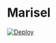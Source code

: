 # Marisel


[![Deploy](https://www.mercedesdn.com/deploy/button.svg)](https://marisel-app.vercel.app/)
